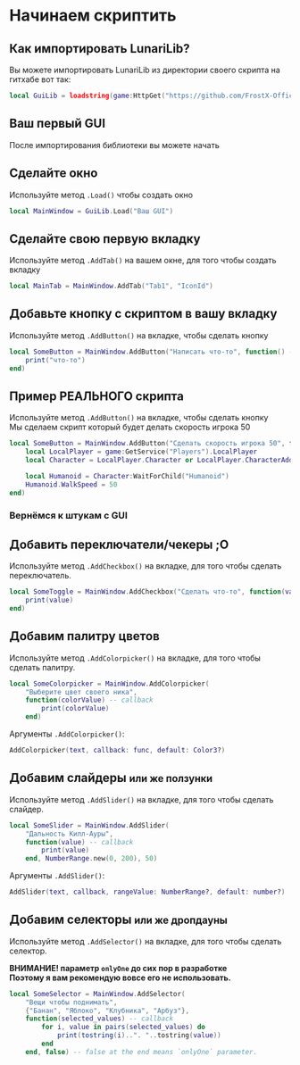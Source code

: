 # Начинаем скриптить

## Как импортировать LunariLib?
Вы можете импортировать LunariLib из директории своего скрипта на гитхабе вот так:

```lua
local GuiLib = loadstring(game:HttpGet("https://github.com/FrostX-Official/LunariLib/main.lua"))()
```

## Ваш первый GUI
После импортирования библиотеки вы можете начать

## Сделайте окно

Используйте метод `.Load()` чтобы создать окно
```lua
local MainWindow = GuiLib.Load("Ваш GUI")
```

## Сделайте свою первую вкладку

Используйте метод `.AddTab()` на вашем окне, для того чтобы создать вкладку
```lua
local MainTab = MainWindow.AddTab("Tab1", "IconId")
```

## Добавьте кнопку с скриптом в вашу вкладку

Используйте метод `.AddButton()` на вкладке, чтобы сделать кнопку
```lua
local SomeButton = MainWindow.AddButton("Написать что-то", function() -- callback
    print("что-то")
end)
```

## Пример РЕАЛЬНОГО скрипта

Используйте метод `.AddButton()` на вкладке, чтобы сделать кнопку<br>
Мы сделаем скрипт который будет делать скорость игрока 50

```lua
local SomeButton = MainWindow.AddButton("Сделать скорость игрока 50", function() -- callback
    local LocalPlayer = game:GetService("Players").LocalPlayer
    local Character = LocalPlayer.Character or LocalPlayer.CharacterAdded:Wait()

    local Humanoid = Character:WaitForChild("Humanoid")
    Humanoid.WalkSpeed = 50
end)
```

### Вернёмся к штукам с GUI
## Добавить переключатели/чекеры ;O
Используйте метод `.AddCheckbox()` на вкладке, для того чтобы сделать переключатель.

```lua
local SomeToggle = MainWindow.AddCheckbox("Сделать что-то", function(value) -- callback
    print(value)
end)
```

## Добавим палитру цветов

Используйте метод `.AddColorpicker()` на вкладке, для того чтобы сделать палитру.

```lua
local SomeColorpicker = MainWindow.AddColorpicker(
    "Выберите цвет своего ника",
    function(colorValue) -- callback
        print(colorValue)
    end)
```
Аргументы `.AddColorpicker()`:
```lua
AddColorpicker(text, callback: func, default: Color3?)
```

## Добавим слайдеры <small>или же ползунки</small>

Используйте метод `.AddSlider()` на вкладке, для того чтобы сделать слайдер.

```lua
local SomeSlider = MainWindow.AddSlider(
    "Дальность Килл-Ауры",
    function(value) -- callback
        print(value)
    end, NumberRange.new(0, 200), 50)
```
Аргументы `.AddSlider()`:
```lua
AddSlider(text, callback, rangeValue: NumberRange?, default: number?)
```

## Добавим селекторы <small>или же дропдауны</small>

Используйте метод `.AddSelector()` на вкладке, для того чтобы сделать селектор.

<strong>ВНИМАНИЕ! параметр `onlyOne` до сих пор в разработке
<br>Поэтому я вам рекомендую вовсе его не использовать.</strong>

```lua
local SomeSelector = MainWindow.AddSelector(
    "Вещи чтобы поднимать", 
    {"Банан", "Яблоко", "Клубника", "Арбуз"}, 
    function(selected_values) -- callback
        for i, value in pairs(selected_values) do
            print(tostring(i)..". "..tostring(value))
        end
    end, false) -- false at the end means `onlyOne` parameter.
```